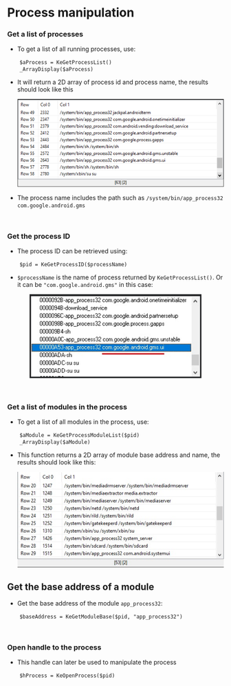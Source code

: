 # Process manipulation
### Get a list of processes
- To get a list of all running processes, use:
```autoit
    $aProcess = KeGetProcessList()
	_ArrayDisplay($aProcess)
```
- It will return a 2D array of process id and process name, the results should look like this <p align="center"><img src="https://raw.githubusercontent.com/thedemons/kesh-autoit/main/documentation/process/getprocesslistresult.png" width="500"></p>
- The process name includes the path such as ```/system/bin/app_process32 com.google.android.gms```

<br>

### Get the process ID
- The process ID can be retrieved using:
```autoit
    $pid = KeGetProcessID($processName)
```
- ```$processName``` is the name of process returned by ```KeGetProcessList()```. Or it can be ```"com.google.android.gms"``` in this case:
<p align="center"><img src="https://raw.githubusercontent.com/thedemons/kesh-autoit/main/documentation/process/ce_processlist.jpg" width="400"></p>

<br>

### Get a list of modules in the process
- To get a list of all modules in the process, use:
```autoit
    $aModule = KeGetProcessModuleList($pid)
	_ArrayDisplay($aModule)
```
- This function returns a 2D array of module base address and name, the results should look like this:<p align="center"><img src="https://raw.githubusercontent.com/thedemons/kesh-autoit/main/documentation/process/getprocessmodulelistresult.jpg" width="500"></p>

## Get the base address of a module
- Get the base address of the module ```app_process32```:
```autoit
    $baseAddress = KeGetModuleBase($pid, "app_process32")
```

<br>

### Open handle to the process
- This handle can later be used to manipulate the process
```autoit
    $hProcess = KeOpenProcess($pid)
```
